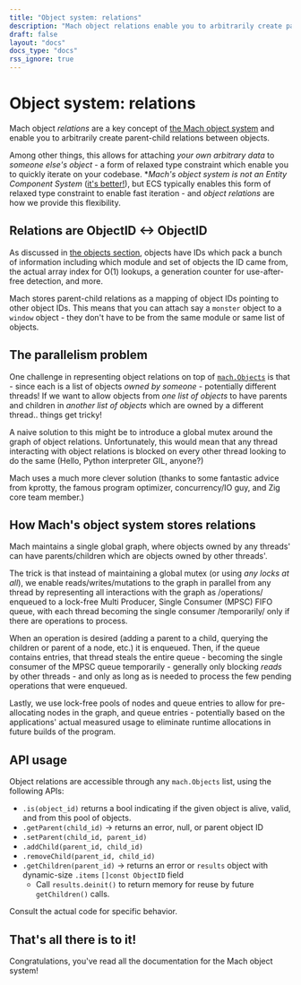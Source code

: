 ```yaml
---
title: "Object system: relations"
description: "Mach object relations enable you to arbitrarily create parent-child relations between objects, or attach arbitrary data to objects."
draft: false
layout: "docs"
docs_type: "docs"
rss_ignore: true
---
```


# Object system: relations

Mach object _relations_ are a key concept of [the Mach object system](../) and enable you to arbitrarily create parent-child relations between objects.

Among other things, this allows for attaching _your own arbitrary data_ to _someone else's object_ - a form of relaxed type constraint which enable you to quickly iterate on your codebase. **Mach's object system is not an Entity Component System* ([it's better!](../objects#key-difference-from-entity-component-systems)), but ECS typically enables this form of relaxed type constraint to enable fast iteration - and _object relations_ are how we provide this flexibility.

## Relations are ObjectID <-> ObjectID

As discussed in [the objects section](../objects#object-ids), objects have IDs which pack a bunch of information including which module and set of objects the ID came from, the actual array index for O(1) lookups, a generation counter for use-after-free detection, and more.

Mach stores parent-child relations as a mapping of object IDs pointing to other object IDs. This means that you can attach say a `monster` object to a `window` object - they don't have to be from the same module or same list of objects.

## The parallelism problem

One challenge in representing object relations on top of [`mach.Objects`](../objects) is that - since each is a list of objects _owned by someone_ - potentially different threads! If we want to allow objects from _one list of objects_ to have parents and children in _another list of objects_ which are owned by a different thread.. things get tricky!

A naive solution to this might be to introduce a global mutex around the graph of object relations. Unfortunately, this would mean that any thread interacting with object relations is blocked on every other thread looking to do the same (Hello, Python interpreter GIL, anyone?)

Mach uses a much more clever solution (thanks to some fantastic advice from kprotty, the famous program optimizer, concurrency/IO guy, and Zig core team member.)

## How Mach's object system stores relations

Mach maintains a single global graph, where objects owned by any threads' can have parents/children which are objects owned by other threads'.

The trick is that instead of maintaining a global mutex (or using _any locks at all_), we enable reads/writes/mutations to the graph in parallel from any thread by representing all interactions with the graph as /operations/ enqueued to a lock-free Multi Producer, Single Consumer (MPSC) FIFO queue, with each thread becoming the single consumer /temporarily/ only if there are operations to process.

When an operation is desired (adding a parent to a child, querying the children or parent of a node, etc.) it is enqueued. Then, if the queue contains entries, that thread steals the entire queue - becoming the single consumer of the MPSC queue temporarily - generally only blocking _reads_ by other threads - and only as long as is needed to process the few pending operations that were enqueued.

Lastly, we use lock-free pools of nodes and queue entries to allow for pre-allocating nodes in the graph, and queue entries - potentially based on the applications' actual measured usage to eliminate runtime allocations in future builds of the program.

## API usage

Object relations are accessible through any `mach.Objects` list, using the following APIs:

* `.is(object_id)` returns a bool indicating if the given object is alive, valid, and from this pool of objects.
* `.getParent(child_id)` -> returns an error, null, or parent object ID
* `.setParent(child_id, parent_id)`
* `.addChild(parent_id, child_id)`
* `.removeChild(parent_id, child_id)`
* `.getChildren(parent_id)` -> returns an error or `results` object with dynamic-size `.items` `[]const ObjectID` field
  * Call `results.deinit()` to return memory for reuse by future `getChildren()` calls.

Consult the actual code for specific behavior.

## That's all there is to it!

Congratulations, you've read all the documentation for the Mach object system!
